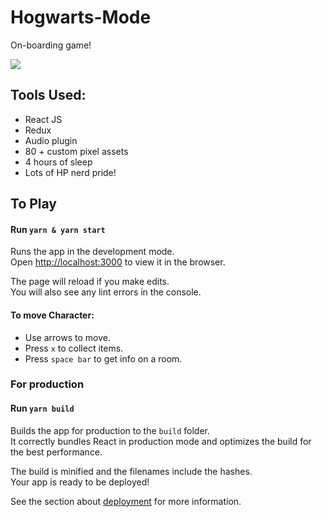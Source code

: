 
# Hogwarts-Mode

On-boarding game!

![](game.gif)

## Tools Used:

* React JS
* Redux
* Audio plugin
* 80 + custom pixel assets
* 4 hours of sleep
* Lots of HP nerd pride!

## To Play

#### Run  `yarn & yarn start`

Runs the app in the development mode.<br />
Open [http://localhost:3000](http://localhost:3000) to view it in the browser.

The page will reload if you make edits.<br />
You will also see any lint errors in the console.

#### To move Character:
* Use arrows to move.
* Press `x` to collect items.
* Press `space bar` to get info on a room.

### For production

#### Run `yarn build`

Builds the app for production to the `build` folder.<br />
It correctly bundles React in production mode and optimizes the build for the best performance.

The build is minified and the filenames include the hashes.<br />
Your app is ready to be deployed!

See the section about [deployment](https://facebook.github.io/create-react-app/docs/deployment) for more information.

